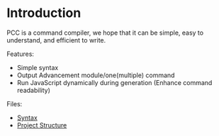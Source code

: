 # Introduction
PCC is a command compiler, we hope that it can be simple, easy to understand, and efficient to write.

Features:
+ Simple syntax
+ Output Advancement module/one(multiple) command
+ Run JavaScript dynamically during generation (Enhance command readability)

Files:
+ [Syntax](syntax.md)
+ [Project Structure](structure.md)
